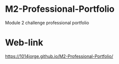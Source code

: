 # M2-Professional-Portfolio
Module 2 challenge professional portfolio
# Web-link
https://1014jorge.github.io/M2-Professional-Portfolio/
